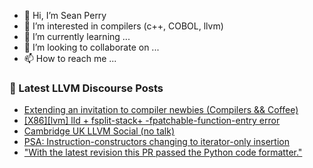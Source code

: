 - 👋 Hi, I’m Sean Perry
- 👀 I’m interested in compilers (c++, COBOL, llvm)
- 🌱 I’m currently learning ...
- 💞️ I’m looking to collaborate on ...
- 📫 How to reach me ...

<!---
s66perry/s66perry is a ✨ special ✨ repository because its `README.md` (this file) appears on your GitHub profile.
You can click the Preview link to take a look at your changes.
--->
### 📕 Latest LLVM Discourse Posts

<!-- DISCOURSE-LLVM:START -->
- [Extending an invitation to compiler newbies &lpar;Compilers &amp;&amp; Coffee&rpar;](https://discourse.llvm.org/t/extending-an-invitation-to-compiler-newbies-compilers-coffee/77776#post_4)
- [[X86][lvm] lld + fsplit-stack+ -fpatchable-function-entry error](https://discourse.llvm.org/t/x86-lvm-lld-fsplit-stack-fpatchable-function-entry-error/77796#post_2)
- [Cambridge UK LLVM Social &lpar;no talk&rpar;](https://discourse.llvm.org/t/cambridge-uk-llvm-social-no-talk/77840#post_4)
- [PSA: Instruction-constructors changing to iterator-only insertion](https://discourse.llvm.org/t/psa-instruction-constructors-changing-to-iterator-only-insertion/77845#post_17)
- [&quot;With the latest revision this PR passed the Python code formatter.&quot;](https://discourse.llvm.org/t/with-the-latest-revision-this-pr-passed-the-python-code-formatter/77924#post_2)
<!-- DISCOURSE-LLVM:END -->
